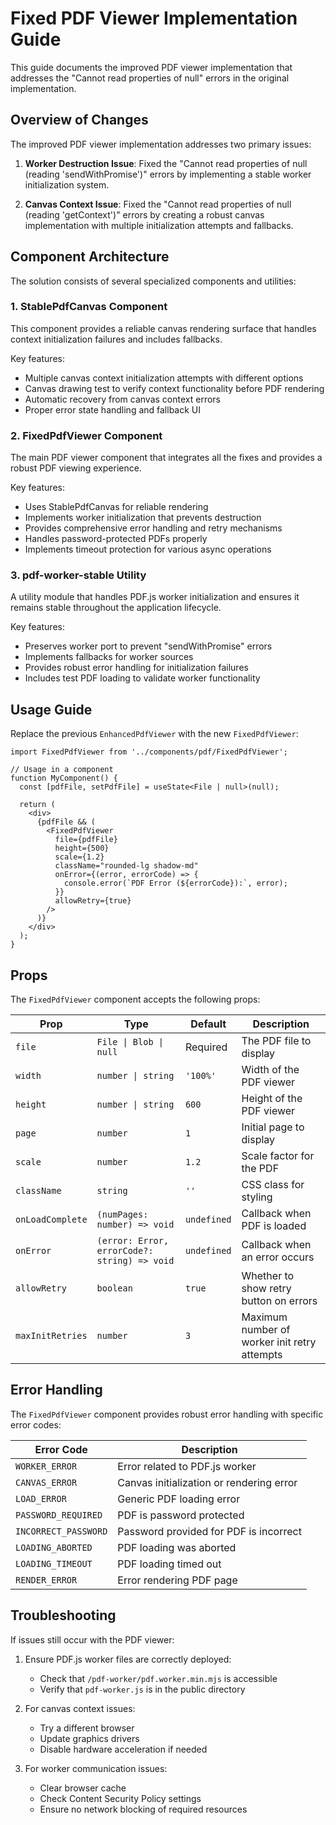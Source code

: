 # Fixed PDF Viewer Implementation Guide

This guide documents the improved PDF viewer implementation that addresses the "Cannot read properties of null" errors in the original implementation.

## Overview of Changes

The improved PDF viewer implementation addresses two primary issues:

1. **Worker Destruction Issue**: Fixed the "Cannot read properties of null (reading 'sendWithPromise')" errors by implementing a stable worker initialization system.

2. **Canvas Context Issue**: Fixed the "Cannot read properties of null (reading 'getContext')" errors by creating a robust canvas implementation with multiple initialization attempts and fallbacks.

## Component Architecture

The solution consists of several specialized components and utilities:

### 1. StablePdfCanvas Component
This component provides a reliable canvas rendering surface that handles context initialization failures and includes fallbacks.

Key features:
- Multiple canvas context initialization attempts with different options
- Canvas drawing test to verify context functionality before PDF rendering
- Automatic recovery from canvas context errors
- Proper error state handling and fallback UI

### 2. FixedPdfViewer Component
The main PDF viewer component that integrates all the fixes and provides a robust PDF viewing experience.

Key features:
- Uses StablePdfCanvas for reliable rendering
- Implements worker initialization that prevents destruction
- Provides comprehensive error handling and retry mechanisms
- Handles password-protected PDFs properly
- Implements timeout protection for various async operations

### 3. pdf-worker-stable Utility
A utility module that handles PDF.js worker initialization and ensures it remains stable throughout the application lifecycle.

Key features:
- Preserves worker port to prevent "sendWithPromise" errors
- Implements fallbacks for worker sources
- Provides robust error handling for initialization failures
- Includes test PDF loading to validate worker functionality

## Usage Guide

Replace the previous `EnhancedPdfViewer` with the new `FixedPdfViewer`:

```tsx
import FixedPdfViewer from '../components/pdf/FixedPdfViewer';

// Usage in a component
function MyComponent() {
  const [pdfFile, setPdfFile] = useState<File | null>(null);
  
  return (
    <div>
      {pdfFile && (
        <FixedPdfViewer
          file={pdfFile}
          height={500}
          scale={1.2}
          className="rounded-lg shadow-md"
          onError={(error, errorCode) => {
            console.error(`PDF Error (${errorCode}):`, error);
          }}
          allowRetry={true}
        />
      )}
    </div>
  );
}
```

## Props

The `FixedPdfViewer` component accepts the following props:

| Prop | Type | Default | Description |
|------|------|---------|-------------|
| `file` | `File \| Blob \| null` | Required | The PDF file to display |
| `width` | `number \| string` | `'100%'` | Width of the PDF viewer |
| `height` | `number \| string` | `600` | Height of the PDF viewer |
| `page` | `number` | `1` | Initial page to display |
| `scale` | `number` | `1.2` | Scale factor for the PDF |
| `className` | `string` | `''` | CSS class for styling |
| `onLoadComplete` | `(numPages: number) => void` | `undefined` | Callback when PDF is loaded |
| `onError` | `(error: Error, errorCode?: string) => void` | `undefined` | Callback when an error occurs |
| `allowRetry` | `boolean` | `true` | Whether to show retry button on errors |
| `maxInitRetries` | `number` | `3` | Maximum number of worker init retry attempts |

## Error Handling

The `FixedPdfViewer` component provides robust error handling with specific error codes:

| Error Code | Description |
|------------|-------------|
| `WORKER_ERROR` | Error related to PDF.js worker |
| `CANVAS_ERROR` | Canvas initialization or rendering error |
| `LOAD_ERROR` | Generic PDF loading error |
| `PASSWORD_REQUIRED` | PDF is password protected |
| `INCORRECT_PASSWORD` | Password provided for PDF is incorrect |
| `LOADING_ABORTED` | PDF loading was aborted |
| `LOADING_TIMEOUT` | PDF loading timed out |
| `RENDER_ERROR` | Error rendering PDF page |

## Troubleshooting

If issues still occur with the PDF viewer:

1. Ensure PDF.js worker files are correctly deployed:
   - Check that `/pdf-worker/pdf.worker.min.mjs` is accessible
   - Verify that `pdf-worker.js` is in the public directory

2. For canvas context issues:
   - Try a different browser
   - Update graphics drivers
   - Disable hardware acceleration if needed

3. For worker communication issues:
   - Clear browser cache
   - Check Content Security Policy settings
   - Ensure no network blocking of required resources
